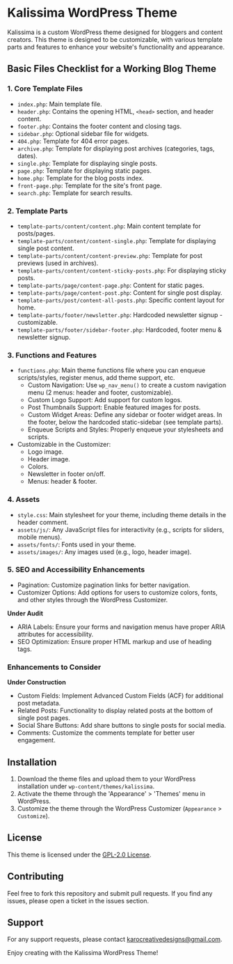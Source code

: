 # Kalissima WordPress Theme

Kalissima is a custom WordPress theme designed for bloggers and content creators. This theme is designed to be customizable, with various template parts and features to enhance your website's functionality and appearance.

## Basic Files Checklist for a Working Blog Theme

### 1. Core Template Files
- `index.php`: Main template file.
- `header.php`: Contains the opening HTML, `<head>` section, and header content.
- `footer.php`: Contains the footer content and closing tags.
- `sidebar.php`: Optional sidebar file for widgets.
- `404.php`: Template for 404 error pages.
- `archive.php`: Template for displaying post archives (categories, tags, dates).
- `single.php`: Template for displaying single posts.
- `page.php`: Template for displaying static pages.
- `home.php`: Template for the blog posts index.
- `front-page.php`: Template for the site's front page.
- `search.php`: Template for search results.

### 2. Template Parts
- `template-parts/content/content.php`: Main content template for posts/pages.
- `template-parts/content/content-single.php`: Template for displaying single post content.
- `template-parts/content/content-preview.php`: Template for post previews (used in archives).
- `template-parts/content/content-sticky-posts.php`: For displaying sticky posts.
- `template-parts/page/content-page.php`: Content for static pages.
- `template-parts/page/content-post.php`: Content for single post display.
- `template-parts/post/content-all-posts.php`: Specific content layout for home.
- `template-parts/footer/newsletter.php`: Hardcoded newsletter signup - customizable.
- `template-parts/footer/sidebar-footer.php`: Hardcoded, footer menu & newsletter signup.

### 3. Functions and Features
- `functions.php`: Main theme functions file where you can enqueue scripts/styles, register menus, add theme support, etc.
  - Custom Navigation: Use `wp_nav_menu()` to create a custom navigation menu (2 menus: header and footer, customizable).
  - Custom Logo Support: Add support for custom logos.
  - Post Thumbnails Support: Enable featured images for posts.
  - Custom Widget Areas: Define any sidebar or footer widget areas. In the footer, below the hardcoded static-sidebar (see template parts).
  - Enqueue Scripts and Styles: Properly enqueue your stylesheets and scripts.
- Customizable in the Customizer:
  - Logo image.
  - Header image.
  - Colors.
  - Newsletter in footer on/off.
  - Menus: header & footer.

### 4. Assets
- `style.css`: Main stylesheet for your theme, including theme details in the header comment.
- `assets/js/`: Any JavaScript files for interactivity (e.g., scripts for sliders, mobile menus).
- `assets/fonts/`: Fonts used in your theme.
- `assets/images/`: Any images used (e.g., logo, header image).

### 5. SEO and Accessibility Enhancements
- Pagination: Customize pagination links for better navigation.
- Customizer Options: Add options for users to customize colors, fonts, and other styles through the WordPress Customizer.

**Under Audit**
- ARIA Labels: Ensure your forms and navigation menus have proper ARIA attributes for accessibility.
- SEO Optimization: Ensure proper HTML markup and use of heading tags.

### Enhancements to Consider
**Under Construction**
- Custom Fields: Implement Advanced Custom Fields (ACF) for additional post metadata.
- Related Posts: Functionality to display related posts at the bottom of single post pages.
- Social Share Buttons: Add share buttons to single posts for social media.
- Comments: Customize the comments template for better user engagement.

## Installation
1. Download the theme files and upload them to your WordPress installation under `wp-content/themes/kalissima`.
2. Activate the theme through the 'Appearance' > 'Themes' menu in WordPress.
3. Customize the theme through the WordPress Customizer (`Appearance` > `Customize`).

## License
This theme is licensed under the [GPL-2.0 License](LICENSE).

## Contributing
Feel free to fork this repository and submit pull requests. If you find any issues, please open a ticket in the issues section.

## Support
For any support requests, please contact karocreativedesigns@gmail.com.

Enjoy creating with the Kalissima WordPress Theme!

